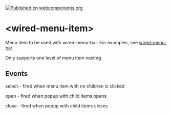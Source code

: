 [![Published on webcomponents.org](https://img.shields.io/badge/webcomponents.org-published-blue.svg)](https://www.webcomponents.org/element/wiredjs/wired-menu-item)

# \<wired-menu-item\>

Menu item to be used with wired-menu-bar. 
For examples, see [wired-menu-bar](https://www.webcomponents.org/element/wiredjs/wired-menu-bar)

Only supports one level of menu item nesting

## Events

select - fired when menu item with no children is clicked

open - fired when popup with child items opens

close - fired when popup with child items closes